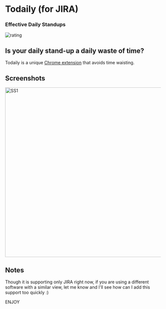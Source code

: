 # Todaily (for JIRA)
### Effective Daily Standups
![rating](https://img.shields.io/badge/rating-★★★★★-brightgreen.svg?cacheSeconds=2592000)

## Is your daily stand-up a daily waste of time?
Todaily is a unique [Chrome extension](http://bit.ly/todaily) that avoids time waisting.

## Screenshots
<img src="https://camo.githubusercontent.com/9e5cc4d23915ce6d337e77bbd6d278781736a687/68747470733a2f2f692e696d6775722e636f6d2f787a31624b75592e706e67" alt="SS1" data-canonical-src="https://i.imgur.com/xz1bKuY.png" width="550">

## Notes
Though it is supporting only JIRA right now, if you are using a different software with a similar view, let me know and I'll see how can I add this support too quickly :)

ENJOY
